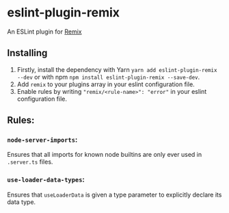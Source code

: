 # eslint-plugin-remix

An ESLint plugin for [Remix](https://remix.run)

## Installing

1. Firstly, install the dependency with Yarn `yarn add eslint-plugin-remix --dev` or with npm `npm install eslint-plugin-remix --save-dev`.
2. Add `remix` to your plugins array in your eslint configuration file.
3. Enable rules by writing `"remix/<rule-name>": "error"` in your eslint configuration file.

## Rules:

### `node-server-imports`:

Ensures that all imports for known node builtins are only ever used in `.server.ts` files.

### `use-loader-data-types`:

Ensures that `useLoaderData` is given a type parameter to explicitly declare its data type.
